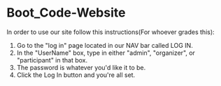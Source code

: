# Boot_Code-Website
 
In order to use our site follow this instructions(For whoever grades this):

1. Go to the "log in" page located in our NAV bar called LOG IN.
2. In the "UserName" box, type in either "admin", "organizer", or "participant" in that box.
3. The password is whatever you'd like it to be.
4. Click the Log In button and you're all set.
